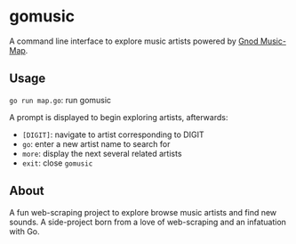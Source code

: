 # gomusic
A command line interface to explore music artists powered by [Gnod Music-Map](music-map.com/).

## Usage
`go run map.go`: run gomusic

A prompt is displayed to begin exploring artists, afterwards:

- `[DIGIT]`: navigate to artist corresponding to DIGIT
- `go`: enter a new artist name to search for
- `more`: display the next several related artists
- `exit`: close `gomusic`

## About
A fun web-scraping project to explore browse music artists and find new sounds. A side-project born from a love of web-scraping and an infatuation with Go.
